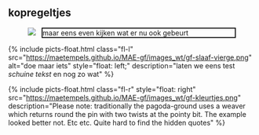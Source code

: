 <h2>kopregeltjes</h2>

<figure>
<img src="https://maetempels.github.io/MAE-gf/images_wt/gf-slaaf-vierge.png" style="float: left;">
<p style="margin-left:2em; border: 2px solid;">maar eens even kijken wat er nu ook gebeurt</p>
<p class="break"></p>
 </figure>

 
{% include picts-float.html
  class="fl-l"
  src="https://maetempels.github.io/MAE-gf/images_wt/gf-slaaf-vierge.png"
  alt="doe maar iets"
  style="float: left;"
  description="laten we eens test <i>schuine tekst</i> en nog zo wat"
  %}

{% include picts-float.html
  class="fl-r"
  style="float: right"
  src="https://maetempels.github.io/MAE-gf/images_wt/gf-kleurtjes.png"
  description="Please note: traditionally the pagoda-ground uses a weaver which returns round the pin with two twists at the pointy bit. The example looked better not. Etc etc. Quite hard to find the hidden quotes"
%}





